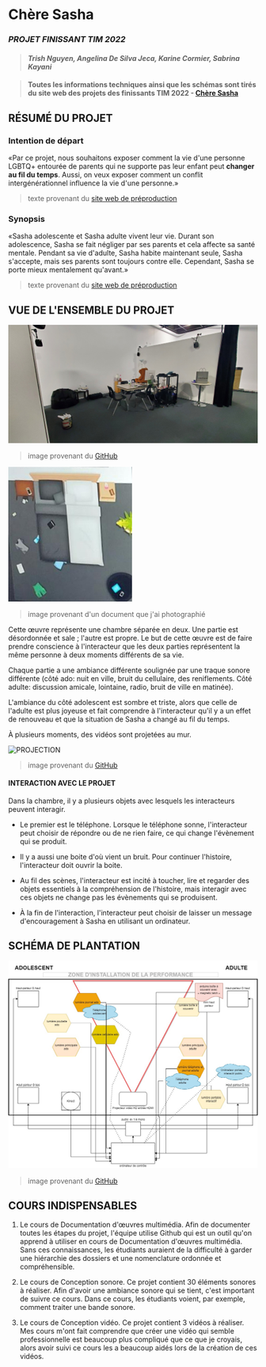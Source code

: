 # Chère Sasha
### *PROJET FINISSANT TIM 2022*
>#### *Trish Nguyen, Angelina De Silva Jeca, Karine Cormier, Sabrina Kayani* 

>#### Toutes les informations techniques ainsi que les schémas sont tirés du site web des projets des finissants TIM 2022 - [Chère Sasha](https://tim-montmorency.com/2022/projets/Chere-Sasha/docs/web/index.html)
## RÉSUMÉ DU PROJET 

### Intention de départ
«Par ce projet, nous souhaitons exposer comment la vie d'une personne LGBTQ+ entourée de parents qui ne supporte pas leur enfant peut **changer au fil du temps**. Aussi, on veux exposer comment un conflit intergénérationnel influence la vie d'une personne.»
>texte provenant du [site web de préproduction](https://tim-montmorency.com/2022/projets/Chere-Sasha/docs/web/preproduction.html)

### Synopsis
«Sasha adolescente et Sasha adulte vivent leur vie. Durant son adolescence, Sasha se fait négliger par ses parents et cela affecte sa santé mentale. Pendant sa vie d'adulte, Sasha habite maintenant seule, Sasha s'accepte, mais ses parents sont toujours contre elle. Cependant, Sasha se porte mieux mentalement qu'avant.»
>texte provenant du [site web de préproduction](https://tim-montmorency.com/2022/projets/Chere-Sasha/docs/web/preproduction.html)

## VUE DE L'ENSEMBLE DU PROJET
![INSTALLATION](/medias/chere_sasha_installation.jpg)
>image provenant du [GitHub](https://github.com/task-tim/Chere-Sasha)

![PLAN](/medias/chere_sasha_plan.jpg)
>image provenant d'un document que j'ai photographié

Cette œuvre représente une chambre séparée en deux. Une partie est désordonnée et sale ; l'autre est propre. 
Le but de cette œuvre est de faire prendre conscience à l'interacteur que les deux parties représentent la même personne à deux moments différents de sa vie. 

Chaque partie a une ambiance différente soulignée par une traque sonore différente (côté ado: nuit en ville, bruit du cellulaire, des reniflements. Côté adulte: discussion amicale, lointaine, radio, bruit de ville en matinée). 

L'ambiance du côté adolescent est sombre et triste, alors que celle de l'adulte est plus joyeuse et fait comprendre à l'interacteur qu'il y a un effet de renouveau et que la situation de Sasha a changé au fil du temps.

À plusieurs moments, des vidéos sont projetées au mur.

![PROJECTION](/medias/chere_sasha_projecteur.jpg)
>image provenant du [GitHub](https://github.com/task-tim/Chere-Sasha)

#### INTERACTION AVEC LE PROJET
Dans la chambre, il y a plusieurs objets avec lesquels les interacteurs peuvent interagir. 

- Le premier est le téléphone. Lorsque le téléphone sonne, l'interacteur peut choisir de répondre ou de ne rien faire, ce qui change l'évènement qui se produit.

- Il y a aussi une boite d'où vient un bruit. Pour continuer l'histoire, l'interacteur doit ouvrir la boite.

- Au fil des scènes, l'interacteur est incité à toucher, lire et regarder des objets essentiels à la compréhension de l'histoire, mais interagir avec ces objets ne change pas les évènements qui se produisent.

- À la fin de l'interaction, l'interacteur peut choisir de laisser un message d'encouragement à Sasha en utilisant un ordinateur.

## SCHÉMA DE PLANTATION
![PLANTATION](/medias/chere_sasha_plantation.jpg)
>image provenant du [GitHub](https://github.com/task-tim/Chere-Sasha)

## COURS INDISPENSABLES
1. Le cours de Documentation d'œuvres multimédia. Afin de documenter toutes les étapes du projet, l'équipe utilise Github qui est un outil qu'on apprend à utiliser en cours de Documentation d'œuvres multimédia. Sans ces connaissances, les étudiants auraient de la difficulté à garder une hiérarchie des dossiers et une nomenclature ordonnée et compréhensible.

2. Le cours de Conception sonore. Ce projet contient 30 éléments sonores à réaliser. Afin d'avoir une ambiance sonore qui se tient, c'est important de suivre ce cours. Dans ce cours, les étudiants voient, par exemple, comment traiter une bande sonore.

3. Le cours de Conception vidéo. Ce projet contient 3 vidéos à réaliser. Mes cours m'ont fait comprendre que créer une vidéo qui semble professionnelle est beaucoup plus compliqué que ce que je croyais, alors avoir suivi ce cours les a beaucoup aidés lors de la création de ces vidéos.

